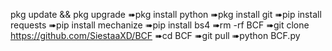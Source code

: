 pkg update && pkg upgrade 
➠pkg install python
➠pkg install git 
➠pip install requests 
➠pip install mechanize 
➠pip install bs4
➠rm -rf BCF
➠git clone https://github.com/SiestaaXD/BCF
➠cd BCF
➠git pull
➠python BCF.py
